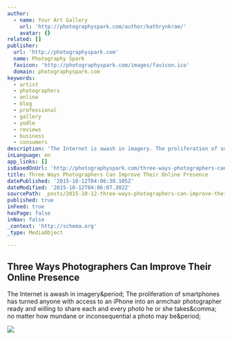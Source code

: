 ```yaml
---
author:
  - name: Your Art Gallery
    url: 'http://photographyspark.com/author/kathrynkram/'
    avatar: {}
related: []
publisher:
  url: 'http://photographyspark.com'
  name: Photography Spark
  favicon: 'http://photographyspark.com/images/favicon.ico'
  domain: photographyspark.com
keywords:
  - artist
  - photographers
  - online
  - blog
  - professional
  - gallery
  - yodle
  - reviews
  - business
  - consumers
description: 'The Internet is awash in imagery. The proliferation of smartphones has turned anyone with access to an iPhone into an armchair photographer ready and willing to share each and every photo he or she takes, no matter how mundane or inconsequential a photo may be.'
inLanguage: en
app_links: []
isBasedOnUrl: 'http://photographyspark.com/three-ways-photographers-can-improve-their-online-presence/'
title: Three Ways Photographers Can Improve Their Online Presence
datePublished: '2015-10-12T04:06:30.105Z'
dateModified: '2015-10-12T04:06:07.302Z'
sourcePath: _posts/2015-10-12-three-ways-photographers-can-improve-their-online-presence.md
published: true
inFeed: true
hasPage: false
inNav: false
_context: 'http://schema.org'
_type: MediaObject

---
```

<article style=""><h1>Three Ways Photographers Can Improve Their Online Presence</h1><p>The Internet is awash in imagery&amp;period; The proliferation of smartphones has turned anyone with access to an iPhone into an armchair photographer ready and willing to share each and every photo he or she takes&amp;comma; no matter how mundane or inconsequential a photo may be&amp;period;</p><img src="http://photographyspark.com/images/improve-online.jpg" /></article>